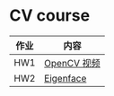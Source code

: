# CV course

| 作业 | 内容               |
| ---- | ------------------ |
| HW1  | [OpenCV 视频](HW1/) |
| HW2 | [Eigenface](HW2/) |

